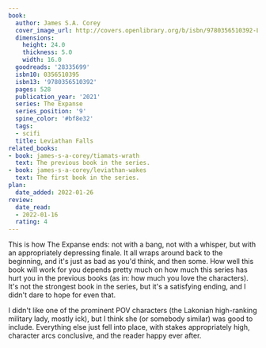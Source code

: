 ```yaml
---
book:
  author: James S.A. Corey
  cover_image_url: http://covers.openlibrary.org/b/isbn/9780356510392-L.jpg
  dimensions:
    height: 24.0
    thickness: 5.0
    width: 16.0
  goodreads: '28335699'
  isbn10: 0356510395
  isbn13: '9780356510392'
  pages: 528
  publication_year: '2021'
  series: The Expanse
  series_position: '9'
  spine_color: '#bf8e32'
  tags:
  - scifi
  title: Leviathan Falls
related_books:
- book: james-s-a-corey/tiamats-wrath
  text: The previous book in the series.
- book: james-s-a-corey/leviathan-wakes
  text: The first book in the series.
plan:
  date_added: 2022-01-26
review:
  date_read:
  - 2022-01-16
  rating: 4
---
```


This is how The Expanse ends: not with a bang, not with a whisper, but with an appropriately depressing finale. It all
wraps around back to the beginning, and it's just as bad as you'd think, and then some. How well this book will work for
you depends pretty much on how much this series has hurt you in the previous books (as in: how much you love the
characters). It's not the strongest book in the series, but it's a satisfying ending, and I didn't dare to hope for even
that.

I didn't like one of the prominent POV characters (the Lakonian high-ranking military lady, mostly ick), but I think she
(or somebody similar) was good to include. Everything else just fell into place, with stakes appropriately high,
character arcs conclusive, and the reader happy ever after.
